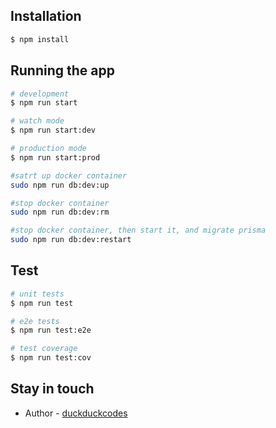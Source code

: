 ## Installation

```bash
$ npm install
```

## Running the app

```bash
# development
$ npm run start

# watch mode
$ npm run start:dev

# production mode
$ npm run start:prod

#satrt up docker container
sudo npm run db:dev:up

#stop docker container
sudo npm run db:dev:rm

#stop docker container, then start it, and migrate prisma
sudo npm run db:dev:restart

```

## Test

```bash
# unit tests
$ npm run test

# e2e tests
$ npm run test:e2e

# test coverage
$ npm run test:cov
```

## Stay in touch

- Author - [duckduckcodes](https://github.com/duckduckcodes)
